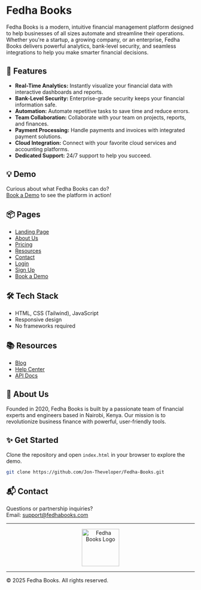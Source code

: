 # Fedha Books

Fedha Books is a modern, intuitive financial management platform designed to help businesses of all sizes automate and streamline their operations. Whether you're a startup, a growing company, or an enterprise, Fedha Books delivers powerful analytics, bank-level security, and seamless integrations to help you make smarter financial decisions.

## 🚀 Features

- **Real-Time Analytics:** Instantly visualize your financial data with interactive dashboards and reports.
- **Bank-Level Security:** Enterprise-grade security keeps your financial information safe.
- **Automation:** Automate repetitive tasks to save time and reduce errors.
- **Team Collaboration:** Collaborate with your team on projects, reports, and finances.
- **Payment Processing:** Handle payments and invoices with integrated payment solutions.
- **Cloud Integration:** Connect with your favorite cloud services and accounting platforms.
- **Dedicated Support:** 24/7 support to help you succeed.

## 💡 Demo

Curious about what Fedha Books can do?  
[Book a Demo](book-demo.html) to see the platform in action!

## 📦 Pages

- [Landing Page](index.html)
- [About Us](about.html)
- [Pricing](pricing.html)
- [Resources](resources.html)
- [Contact](contact.html)
- [Login](login.html)
- [Sign Up](signup.html)
- [Book a Demo](book-demo.html)

## 🛠️ Tech Stack

- HTML, CSS (Tailwind), JavaScript
- Responsive design
- No frameworks required

## 📚 Resources

- [Blog](resources.html)
- [Help Center](resources.html)
- [API Docs](resources.html)

## 🏢 About Us

Founded in 2020, Fedha Books is built by a passionate team of financial experts and engineers based in Nairobi, Kenya. Our mission is to revolutionize business finance with powerful, user-friendly tools.

## ✨ Get Started

Clone the repository and open `index.html` in your browser to explore the demo.

```bash
git clone https://github.com/Jon-Theveloper/Fedha-Books.git
```

## 📬 Contact

Questions or partnership inquiries?  
Email: [support@fedhabooks.com](mailto:support@fedhabooks.com)

---

<p align="center">
  <img src="https://media.licdn.com/dms/image/v2/D4E0BAQEa3-TvX5DQrw/company-logo_200_200/company-logo_200_200/0/1729522637553/fedhatechnology_logo?e=2147483647&v=beta&t=s1Q9g0nN" alt="Fedha Books Logo" width="100"/>
</p>

---
© 2025 Fedha Books. All rights reserved.
